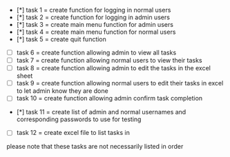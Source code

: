 - [*] task 1 = create function for logging in normal users
- [*] task 2 = create function for logging in admin users
- [*] task 3 = create main menu function for admin users 
- [*] task 4 = create main menu function for normal users
- [*] task 5 = create quit function
- [ ] task 6 = create function allowing admin to view all tasks
- [ ] task 7 = create function allowing normal users to view their tasks
- [ ] task 8 = create function allowing admin to edit the tasks in the excel sheet
- [ ] task 9 = create function allowing normal users to edit their tasks in excel to let admin know they are done
- [ ] task 10 = create function allowing admin confirm task completion
- [*] task 11 = create list of admin and normal usernames and corresponding passwords to use for testing
- [ ] task 12 = create excel file to list tasks in


please note that these tasks are not necessarily listed in order
